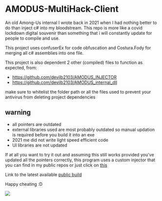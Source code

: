 # AMODUS-MultiHack-Client

An old Among-Us internal I wrote back in 2021 when I had nothing better to do than inject c# into my bloodstream.
This repo is more like a covid lockdown digital souvenir than something that i will constantly update for people to compile and use.

This project uses confuserEx for code obfuscation and Costura.Fody for merging all c# assemblies into one file.

This project is also dependent 2 other (compiled) files to function as expected, from:
- https://github.com/devilb2103/AMODUS_INJECTOR
- https://github.com/devilb2103/AMODUS_internal_dll

make sure to whitelist the folder path or all the files used to prevent your antivirus from deleting project dependencies

## warning
  - all pointers are outdated
  - external libraries used are most probably outdated so manual updation is required before you build it into an exe
  - 2021 me did not write light speed efficient code
  - UI libraries are not updated

If at all you want to try it out and assuming this still works provided you've updated all the pointers correctly, this program uses a custom injector that you can find in my public repos or just click on [this](https://github.com/devilb2103/AMODUS_INJECTOR)

Link to the latest available [public build](https://www.unknowncheats.me/forum/among-us/431341-amodus-multihack-internal.html)

Happy cheating :D

![](https://i.postimg.cc/Ssw9yxn1/image-2022-09-08-122736390.png)
